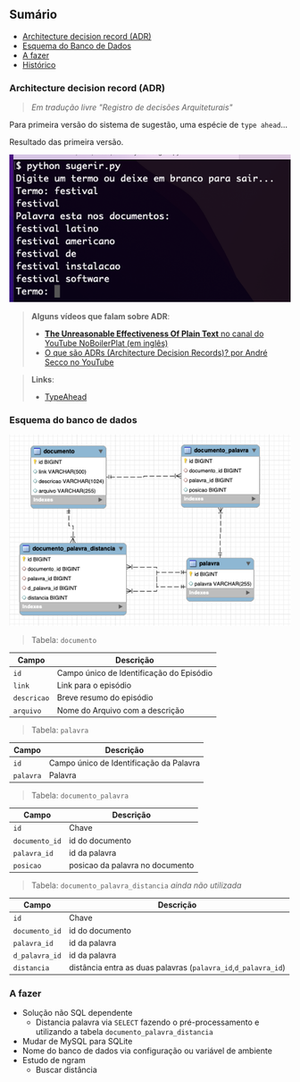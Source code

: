 
## Sumário
- [Architecture decision record (ADR)](#architecture-decision-record-adr)
- [Esquema do Banco de Dados](#esquema-do-banco-de-dados)
- [A fazer](#a-fazer)
- [Histórico](#histórico)

### Architecture decision record (ADR)

> _Em tradução livre "Registro de decisões Arquiteturais"_

Para primeira versão do sistema de sugestão, uma espécie de ```type ahead```...

Resultado das primeira versão.

![sugerir.py resultado pesquisa termo festival](img/sugerir-festival.png)

> **Alguns vídeos que falam sobre ADR**:
> - [**The Unreasonable Effectiveness Of Plain Text** no canal do YouTube NoBoilerPlat (em inglês)](https://www.youtube.com/watch?v=WgV6M1LyfNY)
> - [O que são ADRs (Architecture Decision Records)? por André Secco no YouTube](https://www.youtube.com/watch?v=5AjYSJrCnS0)

>**Links**:
> - [TypeAhead](https://twitter.github.io/typeahead.js/examples/)

### Esquema do banco de dados

![database busca tabelas](img/db-busca.png)

> Tabela: ```documento```

Campo           | Descrição
--------------- | -------
```id```        | Campo único de Identificação do Episódio
```link```      | Link para o episódio
```descricao``` | Breve resumo do episódio
```arquivo```   | Nome do Arquivo com a descrição

> Tabela: ```palavra```

Campo           | Descrição
--------------- | -------
```id```        | Campo único de Identificação da Palavra
```palavra```   | Palavra

> Tabela: ```documento_palavra```

Campo           | Descrição
--------------- | -------
```id```        | Chave
```documento_id```| id do documento
```palavra_id```| id da palavra
```posicao```| posicao da palavra no documento

> Tabela: ```documento_palavra_distancia``` _ainda não utilizada_

Campo           | Descrição
--------------- | -------
```id```        | Chave
```documento_id```| id do documento
```palavra_id```| id da palavra
```d_palavra_id```| id da palavra
```distancia```| distância entra as duas palavras (```palavra_id```,```d_palavra_id```)

### A fazer
- Solução não SQL dependente
    - Distancia palavra via ```SELECT``` fazendo o pré-processamento e utilizando a tabela ```documento_palavra_distancia```
- Mudar de MySQL para SQLite
- Nome do banco de dados via configuração ou variável de ambiente
- Estudo de ngram
    - Buscar distância
